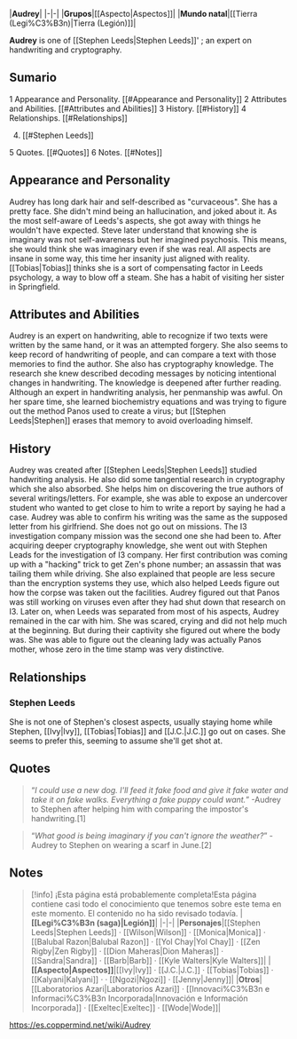 |**Audrey**|
|-|-|
|**Grupos**|[[Aspecto\|Aspectos]]|
|**Mundo natal**|[[Tierra (Legi%C3%B3n)\|Tierra (Legión)]]|

**Audrey** is one of [[Stephen Leeds\|Stephen Leeds]]' ; an expert on handwriting and cryptography.

## Sumario

1 Appearance and Personality. [[#Appearance and Personality]] 
2 Attributes and Abilities. [[#Attributes and Abilities]] 
3 History. [[#History]] 
4 Relationships. [[#Relationships]] 

4. [[#Stephen Leeds]] 


5 Quotes. [[#Quotes]] 
6 Notes. [[#Notes]] 


## Appearance and Personality
Audrey has long dark hair and self-described as "curvaceous". She has a pretty face.
She didn't mind being an hallucination, and joked about it. As the most self-aware of Leeds's aspects, she got away with things he wouldn't have expected.
Steve later understand that knowing she is imaginary was not self-awareness but her imagined psychosis. This means, she would think she was imaginary even if she was real. All aspects are insane in some way, this time her insanity just aligned with reality. [[Tobias\|Tobias]] thinks she is a sort of compensating factor in Leeds psychology, a way to blow off a steam. She has a habit of visiting her sister in Springfield.

## Attributes and Abilities
Audrey is an expert on handwriting, able to recognize if two texts were written by the same hand, or it was an attempted forgery. She also seems to keep record of handwriting of people, and can compare a text with those memories to find the author.
She also has cryptography knowledge. The research she knew described decoding messages by noticing intentional changes in handwriting. The knowledge is deepened after further reading.
Although an expert in handwriting analysis, her penmanship was awful.
On her spare time, she learned biochemistry equations and was trying to figure out the method Panos used to create a virus; but [[Stephen Leeds\|Stephen]] erases that memory to avoid overloading himself.

## History
Audrey was created after [[Stephen Leeds\|Stephen Leeds]] studied handwriting analysis. He also did some tangential research in cryptography which she also absorbed.
She helps him on discovering the true authors of several writings/letters. For example, she was able to expose an undercover student who wanted to get close to him to write a report by saying he had a case. Audrey was able to confirm his writing was the same as the supposed letter from his girlfriend.
She does not go out on missions. The I3 investigation company mission was the second one she had been to.
After acquiring deeper cryptography knowledge, she went out with Stephen Leads for the investigation of I3 company. Her first contribution was coming up with a "hacking" trick to get Zen's phone number; an assassin that was tailing them while driving. She also explained that people are less secure than the encryption systems they use, which also helped Leeds figure out how the corpse was taken out the facilities.
Audrey figured out that Panos was still working on viruses even after they had shut down that research on I3.
Later on, when Leeds was separated from most of his aspects, Audrey remained in the car with him. She was scared, crying and did not help much at the beginning. But during their captivity she figured out where the body was. She was able to figure out the cleaning lady was actually Panos mother, whose zero in the time stamp was very distinctive.

## Relationships
### Stephen Leeds
She is not one of Stephen's closest aspects, usually staying home while Stephen, [[Ivy\|Ivy]], [[Tobias\|Tobias]] and [[J.C.\|J.C.]] go out on cases. She seems to prefer this, seeming to assume she'll get shot at.

## Quotes
>“*I could use a new dog. I'll feed it fake food and give it fake water and take it on fake walks. Everything a fake puppy could want.*”
\-Audrey to Stephen after helping him with comparing the impostor's handwriting.[1]


>“*What good is being imaginary if you can't ignore the weather?*”
\-Audrey to Stephen on wearing a scarf in June.[2]


## Notes

> [!info] ¡Esta página está probablemente completa!Esta página contiene casi todo el conocimiento que tenemos sobre este tema en este momento.
El contenido no ha sido revisado todavía.
|**[[Legi%C3%B3n (saga)\|Legión]]**|
|-|-|
|**Personajes**|[[Stephen Leeds\|Stephen Leeds]] · [[Wilson\|Wilson]] · [[Monica\|Monica]] · [[Balubal Razon\|Balubal Razon]] · [[Yol Chay\|Yol Chay]] · [[Zen Rigby\|Zen Rigby]] · [[Dion Maheras\|Dion Maheras]] · [[Sandra\|Sandra]] · [[Barb\|Barb]] · [[Kyle Walters\|Kyle Walters]]|
|**[[Aspecto\|Aspectos]]**|[[Ivy\|Ivy]] · [[J.C.\|J.C.]] · [[Tobias\|Tobias]] · [[Kalyani\|Kalyani]] ·  · [[Ngozi\|Ngozi]] · [[Jenny\|Jenny]]|
|**Otros**|[[Laboratorios Azari\|Laboratorios Azari]] · [[Innovaci%C3%B3n e Informaci%C3%B3n Incorporada\|Innovación e Información Incorporada]] · [[Exeltec\|Exeltec]] · [[Wode\|Wode]]|



https://es.coppermind.net/wiki/Audrey